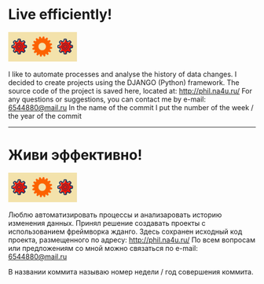 # Live efficiently!
![Live efficiently!](coolsite/phil/static/phil/images/logo.png "Live efficiently!")

I like to automate processes and analyse the history of data changes. I decided to create projects using the DJANGO (Python) framework. The source code of the project is saved here, located at: http://phil.na4u.ru/ 
For any questions or suggestions, you can contact me by e-mail: [6544880@mail.ru](mailto:6544880@mail.ru)
In the name of the commit I put the number of the week / the year of the commit
***
# Живи эффективно!
![Живи эффективно!](coolsite/phil/static/phil/images/logo.png)

Люблю автоматизировать процессы и анализаровать историю изменения данных. Принял решение создавать проекты с использованием фреймворка жданго. Здесь сохранен исходный код проекта, размещенного по адресу: http://phil.na4u.ru/
По всем вопросам или предложениям со мной можно связаться по e-mail: [6544880@mail.ru](mailto:6544880@mail.ru)
 
В названии коммита называю номер недели / год совершения коммита.

